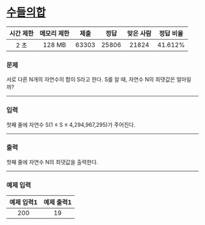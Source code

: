 # [수들의합](https://www.acmicpc.net/problem/1789)

<div align = center>

| 시간 제한 | 메모리 제한 | 제출  | 정답  | 맞은 사람 | 정답 비율 |
| :-------: | :---------: | :---: | :---: | :-------: | :-------: |
|   2 초    |   128 MB    | 63303 | 25806 |   21824   |  41.612%  |

</div>

### 문제

서로 다른 N개의 자연수의 합이 S라고 한다. S를 알 때, 자연수 N의 최댓값은 얼마일까?

---

### 입력

첫째 줄에 자연수 S(1 ≤ S ≤ 4,294,967,295)가 주어진다.

---

### 출력

첫째 줄에 자연수 N의 최댓값을 출력한다.

---

### 예제 입력

| 예제 입력1 | 예제 출력1 |
| :--------: | :--------: |
|    200     |     19     |
